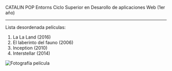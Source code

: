 CATALIN POP
Entorns
Ciclo Superior en Desarollo de aplicaciones Web (1er año)

---------------------------------------------------------

Lista desordenada películas:

1. La La Land (2016)
2. El laberinto del fauno (2006)
3. Inception (2010)
4. Interstellar (2014)

![Fotografía película](https://www.google.com/search?q=fotografia+pelicula+interstellar+2014&sca_esv=5b71cfa89013eb9f&rlz=1C1GCEA_enES1128ES1128&udm=2&biw=1396&bih=632&sxsrf=AE3TifOLV6HHZQKfSkx0J68IW4sgXUQ4Og%3A1757933807388&ei=7_DHaJm9F7SakdUP_umv0A4&ved=0ahUKEwjZ8ILhzdqPAxU0TaQEHf70C-oQ4dUDCBQ&uact=5&oq=fotografia+pelicula+interstellar+2014&gs_lp=EgNpbWciJWZvdG9ncmFmaWEgcGVsaWN1bGEgaW50ZXJzdGVsbGFyIDIwMTRI_zJQrglYkzBwBXgAkAEAmAFloAHBDKoBBDE1LjK4AQPIAQD4AQGYAgGgAmfCAgcQIxgnGMkCmAMAiAYBkgcDMC4xoAeACLIHAzAuMbgHZ8IHAzItMcgHBg&sclient=img#vhid=puSsvy7H50_C0M&vssid=mosaic)
